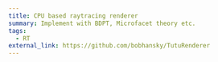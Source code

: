 ```yaml
---
title: CPU based raytracing renderer
summary: Implement with BDPT, Microfacet theory etc.
tags:
  - RT
external_link: https://github.com/bobhansky/TutuRenderer
---
```

